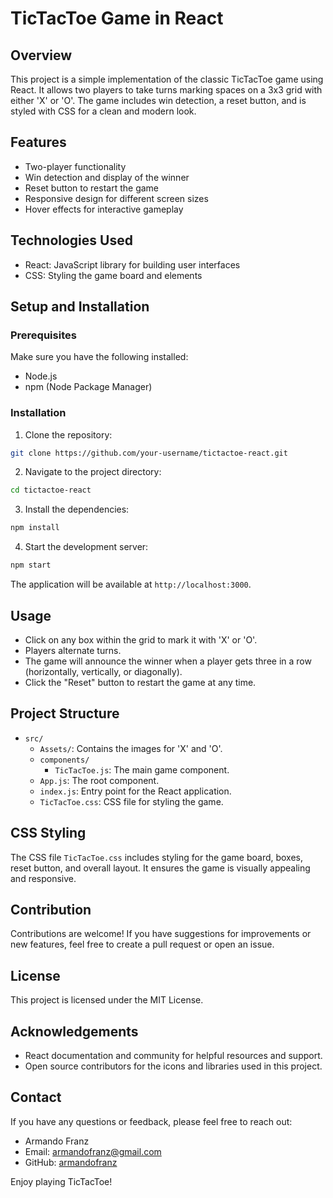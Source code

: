 # TicTacToe Game in React

## Overview

This project is a simple implementation of the classic TicTacToe game using React. It allows two players to take turns marking spaces on a 3x3 grid with either 'X' or 'O'. The game includes win detection, a reset button, and is styled with CSS for a clean and modern look.

## Features

- Two-player functionality
- Win detection and display of the winner
- Reset button to restart the game
- Responsive design for different screen sizes
- Hover effects for interactive gameplay

## Technologies Used

- React: JavaScript library for building user interfaces
- CSS: Styling the game board and elements

## Setup and Installation

### Prerequisites

Make sure you have the following installed:

- Node.js
- npm (Node Package Manager)

### Installation

1. Clone the repository:

```bash
git clone https://github.com/your-username/tictactoe-react.git
```

2. Navigate to the project directory:

```bash
cd tictactoe-react
```

3. Install the dependencies:

```bash
npm install
```

4. Start the development server:

```bash
npm start
```

The application will be available at `http://localhost:3000`.

## Usage

- Click on any box within the grid to mark it with 'X' or 'O'.
- Players alternate turns.
- The game will announce the winner when a player gets three in a row (horizontally, vertically, or diagonally).
- Click the "Reset" button to restart the game at any time.

## Project Structure

- `src/`
  - `Assets/`: Contains the images for 'X' and 'O'.
  - `components/`
    - `TicTacToe.js`: The main game component.
  - `App.js`: The root component.
  - `index.js`: Entry point for the React application.
  - `TicTacToe.css`: CSS file for styling the game.

## CSS Styling

The CSS file `TicTacToe.css` includes styling for the game board, boxes, reset button, and overall layout. It ensures the game is visually appealing and responsive.

## Contribution

Contributions are welcome! If you have suggestions for improvements or new features, feel free to create a pull request or open an issue.

## License

This project is licensed under the MIT License.

## Acknowledgements

- React documentation and community for helpful resources and support.
- Open source contributors for the icons and libraries used in this project.

## Contact

If you have any questions or feedback, please feel free to reach out:

- Armando Franz
- Email: armandofranz@gmail.com
- GitHub: [armandofranz](https://github.com/armandofranz)

Enjoy playing TicTacToe!

